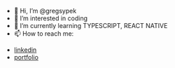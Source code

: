 - 👋 Hi, I’m @gregsypek
- 👀 I’m interested in coding
- 🌱 I’m currently learning TYPESCRIPT, REACT NATIVE  
- 📫 How to reach me: 
* [linkedin](https://www.linkedin.com/in/grzegorz-sypek-47472a194/)
* [portfolio](https://gregsypek-portfolio.netlify.app/)






<!---
gregsypek/gregsypek is a ✨ special ✨ repository because its `README.md` (this file) appears on your GitHub profile.
You can click the Preview link to take a look at your changes.
--->

